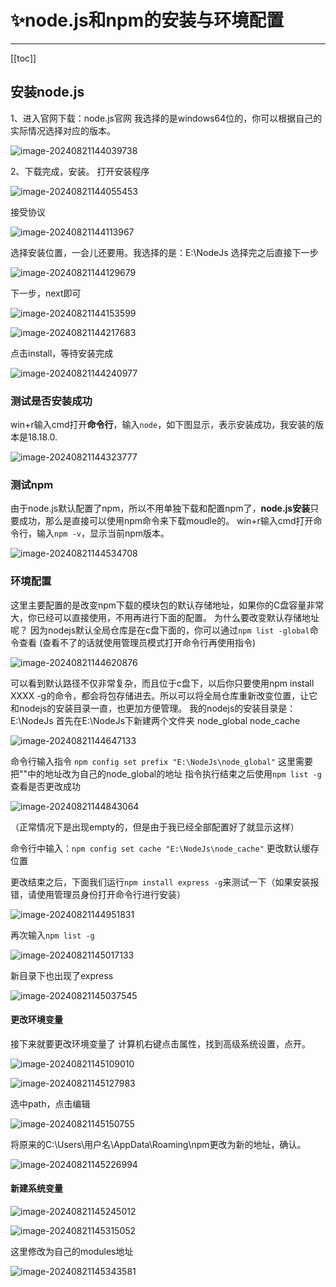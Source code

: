 # ✨node.js和npm的安装与环境配置

<hr/>

[[toc]]

## 安装node.js

1、进入官网下载：node.js官网
我选择的是windows64位的，你可以根据自己的实际情况选择对应的版本。

![image-20240821144039738](./assets/image-20240821144039738.png)

2、下载完成，安装。
打开安装程序

![image-20240821144055453](./assets/image-20240821144055453.png)

接受协议

![image-20240821144113967](./assets/image-20240821144113967.png)

选择安装位置，一会儿还要用。我选择的是：E:\NodeJs
选择完之后直接下一步

![image-20240821144129679](./assets/image-20240821144129679.png)

下一步，next即可

![image-20240821144153599](./assets/image-20240821144153599.png)

![image-20240821144217683](./assets/image-20240821144217683.png)

点击install，等待安装完成

![image-20240821144240977](./assets/image-20240821144240977.png)

### 测试是否安装成功

win+r输入cmd打开**命令行**，输入`node`，如下图显示，表示安装成功，我安装的版本是18.18.0.

![image-20240821144323777](./assets/image-20240821144323777.png)

### 测试npm

由于node.js默认配置了npm，所以不用单独下载和配置npm了，**node.js安装**只要成功，那么是直接可以使用npm命令来下载moudle的。
win+r输入cmd打开命令行，输入`npm -v`，显示当前npm版本。

![image-20240821144534708](./assets/image-20240821144534708.png)

### 环境配置

这里主要配置的是改变npm下载的模块包的默认存储地址，如果你的C盘容量非常大，你已经可以直接使用，不用再进行下面的配置。
为什么要改变默认存储地址呢？
因为nodejs默认全局仓库是在c盘下面的，你可以通过`npm list -global`命令查看
(查看不了的话就使用管理员模式打开命令行再使用指令)

![image-20240821144620876](./assets/image-20240821144620876.png)

可以看到默认路径不仅非常复杂，而且位于c盘下，以后你只要使用npm install XXXX
-g的命令，都会将包存储进去。所以可以将全局仓库重新改变位置，让它和nodejs的安装目录一直，也更加方便管理。
我的nodejs的安装目录是：E:\NodeJs
首先在E:\NodeJs下新建两个文件夹
node_global
node_cache

![image-20240821144647133](./assets/image-20240821144647133.png)

命令行输入指令
`npm config set prefix "E:\NodeJs\node_global"`
这里需要把""中的地址改为自己的node_global的地址
指令执行结束之后使用`npm list -g`查看是否更改成功

![image-20240821144843064](./assets/image-20240821144843064.png)

（正常情况下是出现empty的，但是由于我已经全部配置好了就显示这样）

命令行中输入：`npm config set cache "E:\NodeJs\node_cache"`
更改默认缓存位置

更改结束之后，下面我们运行`npm install express -g`来测试一下（如果安装报错，请使用管理员身份打开命令行进行安装）

![image-20240821144951831](./assets/image-20240821144951831.png)

再次输入`npm list -g`

![image-20240821145017133](./assets/image-20240821145017133.png)

新目录下也出现了express

![image-20240821145037545](./assets/image-20240821145037545.png)

#### 更改环境变量

接下来就要更改环境变量了
计算机右键点击属性，找到高级系统设置，点开。

![image-20240821145109010](./assets/image-20240821145109010.png)

![image-20240821145127983](./assets/image-20240821145127983.png)

选中path，点击编辑

![image-20240821145150755](./assets/image-20240821145150755.png)

将原来的C:\Users\用户名\AppData\Roaming\npm更改为新的地址，确认。

![image-20240821145226994](./assets/image-20240821145226994.png)

#### 新建系统变量

![image-20240821145245012](./assets/image-20240821145245012.png)

![image-20240821145315052](./assets/image-20240821145315052.png)

这里修改为自己的modules地址

![image-20240821145343581](./assets/image-20240821145343581.png)
